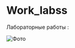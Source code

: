 # Work_labss

Лабораторные работы :

![Фото](https://avatars.dzeninfra.ru/get-zen_doc/9278169/pub_641d5026a56f6a4d500857d1_641e385b7eb49d4e1823543a/scale_1200)
